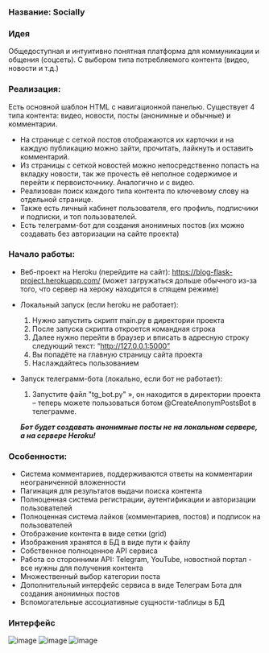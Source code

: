 ### Название: Socially
### Идея
Общедоступная и интуитивно понятная платформа для коммуникации и общения (соцсеть). С выбором типа потребляемого контента (видео, новости и т.д.)
### Реализация:
Есть основной шаблон HTML с навигационной панелью. Существует 4
 типа контента: видео, новости, посты (анонимные и обычные) и комментарии.
 + На странице с сеткой постов отображаются их карточки и на каждую публикацию можно зайти, прочитать, лайкнуть и оставить комментарий. 
+ Из страницы с сеткой новостей можно непосредственно попасть на вкладку новости, так же прочесть её неполное содержимое и перейти к первоисточнику. Аналогично и с видео.
+	Реализован поиск каждого типа контента по ключевому слову на отдельной странице.
+	Также есть личный кабинет пользователя, его профиль, подписчики и подписки, и топ пользователей.
+	Есть телеграмм-бот для создания анонимных постов (их можно создавать без авторизации на сайте проекта)

### Начало работы:
+ Веб-проект на Heroku (перейдите на сайт): https://blog-flask-project.herokuapp.com/
 (может загружаться дольше обычного из-за того, что сервер на хероку находится в спящем режиме)
+ Локальный запуск (если heroku не работает):
   1)	Нужно запустить скрипт main.py в директории проекта
    2)	После запуска скрипта откроется командная строка
    3)	Далее нужно перейти в браузер и вписать в адресную строку следующий текст: “http://127.0.0.1:5000”
    4)	Вы попадёте на главную страницу сайта проекта
    5)	Наслаждайтесь пользованием
+	Запуск телеграмм-бота (локально, если бот не работает):    
    1)	Запустите файл "tg_bot.py"
    », он находится в директории проекта – теперь можете пользоваться ботом @CreateAnonymPostsBot в телеграмме.
    
      ***Бот будет создавать анонимные посты не на локальном сервере, а на сервере Heroku!***
### Особенности:
+	Система комментариев, поддерживаются ответы на комментарии неограниченной вложенности
+	Пагинация для результатов выдачи поиска контента
+	Полноценная система регистрации, аутентификации и авторизации пользователей
+	Полноценная система лайков (комментариев, постов) и подписок на пользователей
+	Отображение контента в виде сетки (grid)
+	Изображения хранятся в БД в виде пути к файлу
+	Собственное полноценное API сервиса
+ Работа со сторонними API: Telegram, YouTube, новостной портал - все нужны для получения контента
+	Множественный выбор категории поста
+	Дополнительный интерфейс сервиса в виде Телеграм Бота для создания анонимных постов
+	Вспомогательные ассоциативные сущности-таблицы в БД

### Интерфейс
![image](https://user-images.githubusercontent.com/74973350/226669555-5b4de124-b661-44f0-892e-11a15654ce08.png)
![image](https://user-images.githubusercontent.com/74973350/226669575-408f5c3f-94a4-433e-b29e-b7f4dfe9a07b.png)
![image](https://user-images.githubusercontent.com/74973350/226669587-3b8ba9e0-da49-410f-8a7a-7b4792862f83.png)

 




 


 
